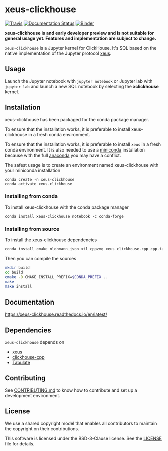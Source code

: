 
# xeus-clickhouse

[![Travis](https://travis-ci.com/wangfenjin/xeus-clickhouse.svg?branch=master)](https://travis-ci.org/wangfenjin/xeus-clickhouse)
[![Documentation Status](https://readthedocs.org/projects/xeus-clickhouse/badge/?version=latest)](https://xeus-clickhouse.readthedocs.io/en/latest/?badge=latest)
[![Binder](https://mybinder.org/badge_logo.svg)](https://mybinder.org/v2/gh/wangfenjin/xeus-clickhouse/stable?filepath=examples/clickhouse.ipynb)

**xeus-clickhouse is and early developer preview and is not suitable for general usage yet. Features and implementation are subject to change.**

`xeus-clickhouse` is a Jupyter kernel for ClickHouse. It's SQL based on the native implementation of the Jupyter protocol [xeus](https://github.com/jupyter-xeus/xeus).

## Usage

Launch the Jupyter notebook with `jupyter notebook` or Jupyter lab with `jupyter lab` and launch a new SQL notebook by selecting the **xclickhouse** kernel.

## Installation

xeus-clickhouse has been packaged for the conda package manager.

To ensure that the installation works, it is preferable to install xeus-clickhouse in a fresh conda environment.

To ensure that the installation works, it is preferable to install `xeus` in a fresh conda environment. It is also needed to use
a [miniconda](https://conda.io/miniconda.html) installation because with the full [anaconda](https://www.anaconda.com/)
you may have a conflict.

The safest usage is to create an environment named xeus-clickhouse with your miniconda installation

```
conda create -n xeus-clickhouse
conda activate xeus-clickhouse
```

### Installing from conda

To install xeus-clickhouse with the conda package manager

```
conda install xeus-clickhouse notebook -c conda-forge
```

### Installing from source

To install the xeus-clickhouse dependencies

```bash
conda install cmake nlohmann_json xtl cppzmq xeus clickhouse-cpp cpp-tabulate=1.2 -c conda-forge
```

Then you can compile the sources

```bash
mkdir build
cd build
cmake -D CMAKE_INSTALL_PREFIX=$CONDA_PREFIX ..
make
make install
```

## Documentation

https://xeus-clickhouse.readthedocs.io/en/latest/

## Dependencies

``xeus-clickhouse`` depends on

- [xeus](https://github.com/wangfenjin/xeus)
- [clickhouse-cpp](https://github.com/ClickHouse/clickhouse-cpp)
- [Tabulate](https://github.com/p-ranav/tabulate)

## Contributing

See [CONTRIBUTING.md](./CONTRIBUTING.md) to know how to contribute and set up a development environment.

## License

We use a shared copyright model that enables all contributors to maintain the
copyright on their contributions.

This software is licensed under the BSD-3-Clause license. See the [LICENSE](LICENSE) file for details.
